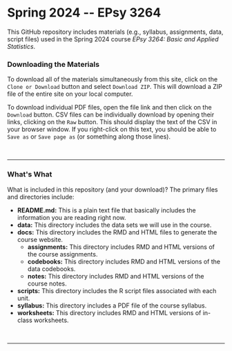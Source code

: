 Spring 2024 -- EPsy 3264
=========

This GitHub repository includes materials (e.g., syllabus, assignments, data, script files) used in the Spring 2024 course _EPsy 3264: Basic and Applied Statistics_.


### Downloading the Materials

To download all of the materials simultaneously from this site, click on the `Clone or Download` button and select `Download ZIP`. This will download a ZIP file of the entire site on your local computer. 

To download individual PDF files, open the file link and then click on the `Download` button. CSV files can be individually download by opening their links, clicking on the `Raw` button. This should display the text of the CSV in your browser window. If you right-click on this text, you should be able to `Save as` or `Save page as` (or something along those lines). 

<br />

---

### What's What

What is included in this repository (and your download)? The primary files and directories include:


- **README.md:** This is a plain text file that basically includes the information you are reading right now.
- **data:** This directory includes the data sets we will use in the course.
- **docs:** This directory includes the RMD and HTML files to generate the course website.
  - **assignments:** This directory includes RMD and HTML versions of the course assignments.
  - **codebooks:** This directory includes RMD and HTML versions of the data codebooks.
  - **notes:** This directory includes RMD and HTML versions of the course notes.
- **scripts:** This directory includes the R script files associated with each unit.
- **syllabus:** This directory includes a PDF file of the course syllabus.
- **worksheets:** This directory includes RMD and HTML versions of in-class worksheets.


<br />

---
